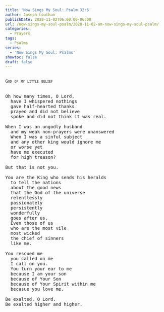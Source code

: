 ```yaml
---
title: 'Now Sings My Soul: Psalm 32:6'
author: Joseph Louthan
publishDate: 2020-11-02T06:00:00-06:00
url: /now-sings-my-soul-psalm/2020-11-02-am-now-sings-my-soul-psalm/
categories:
  - Prayers
tags:
  - Psalms
series:
  - 'Now Sings My Soul: Psalms'
showtoc: false
draft: false
---
```

<pre>
<div style="font-variant: small-caps;">
God of my little belief
</div>
&nbsp;
Oh how many times, O Lord,
  have I whispered nothings
  gave half-hearted thanks
  prayed and did not believe
  spoke and did not think it was real.

When I was an ungodly husband
  and my weak non-prayers were unanswered
  When I was a sinful subject
  and any other king would ignore me
  or worse yet
  have me executed
  for high treason?

But that is not you.

You are the King who sends his heralds
  to tell the nations
  about the good news
  that the God of the universe
  relentlessly
  passionately
  persistently
  wonderfully
  goes after us.
  Even those of us
  who are the most vile
  most wicked
  the chief of sinners
  like me.

You rescued me
  you called on me
  I call on you.
  You turn your ear to me
  because I am your son
  because of Your Son
  because of Your Spirit within me
  becasue you love me.

Be exalted, O Lord.
Be exalted higher and higher.
</pre>
